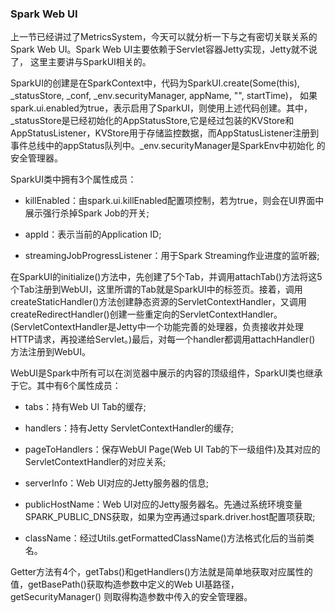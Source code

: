 ### Spark Web UI

上一节已经讲过了MetricsSystem，今天可以就分析一下与之有密切关联关系的Spark Web UI。Spark Web UI主要依赖于Servlet容器Jetty实现，Jetty就不说了，
这里主要讲与SparkUI相关的。

SparkUI的创建是在SparkContext中，代码为SparkUI.create(Some(this), _statusStore, _conf, _env.securityManager, appName, "", startTime)，
如果spark.ui.enabled为true，表示启用了SparkUI，则使用上述代码创建。其中，_statusStore是已经初始化的AppStatusStore,它是经过包装的KVStore和
AppStatusListener，KVStore用于存储监控数据，而AppStatusListener注册到事件总线中的appStatus队列中。_env.securityManager是SparkEnv中初始化
的安全管理器。

SparkUI类中拥有3个属性成员：
  * killEnabled：由spark.ui.killEnabled配置项控制，若为true，则会在UI界面中展示强行杀掉Spark Job的开关;

  * appId：表示当前的Application ID;

  * streamingJobProgressListener：用于Spark Streaming作业进度的监听器;

在SparkUI的initialize()方法中，先创建了5个Tab，并调用attachTab()方法将这5个Tab注册到WebUI，这里所谓的Tab就是SparkUI中的标签页。接着，调用
createStaticHandler()方法创建静态资源的ServletContextHandler，又调用createRedirectHandler()创建一些重定向的ServletContextHandler。
(ServletContextHandler是Jetty中一个功能完善的处理器，负责接收并处理HTTP请求，再投递给Servlet。)最后，对每一个handler都调用attachHandler()
方法注册到WebUI。

WebUI是Spark中所有可以在浏览器中展示的内容的顶级组件，SparkUI类也继承于它。其中有6个属性成员：
  * tabs：持有Web UI Tab的缓存;

  * handlers：持有Jetty ServletContextHandler的缓存;

  * pageToHandlers：保存WebUI Page(Web UI Tab的下一级组件)及其对应的ServletContextHandler的对应关系;

  * serverInfo：Web UI对应的Jetty服务器的信息;

  * publicHostName：Web UI对应的Jetty服务器名。先通过系统环境变量SPARK_PUBLIC_DNS获取，如果为空再通过spark.driver.host配置项获取;

  * className：经过Utils.getFormattedClassName()方法格式化后的当前类名。

Getter方法有4个，getTabs()和getHandlers()方法就是简单地获取对应属性的值，getBasePath()获取构造参数中定义的Web UI基路径，getSecurityManager()
则取得构造参数中传入的安全管理器。




